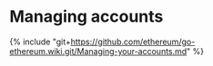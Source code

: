 # Managing accounts

{% include "git+https://github.com/ethereum/go-ethereum.wiki.git/Managing-your-accounts.md" %}
